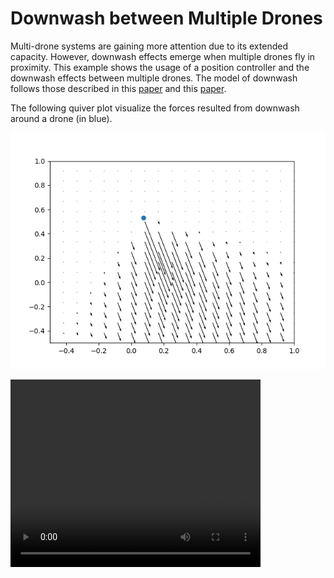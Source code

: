# Downwash between Multiple Drones

Multi-drone systems are gaining more attention due to its extended capacity. 
However, downwash effects emerge when multiple drones fly in proximity. This 
example shows the usage of a position controller and the downwash effects
between multiple drones. The model of downwash follows those described in 
this [paper](https://arxiv.org/abs/2207.09645) and this 
[paper](https://ieeexplore.ieee.org/stamp/stamp.jsp?tp=&arnumber=8798116).


The following quiver plot visualize the forces resulted from downwash around
a drone (in blue).

![](../_static/demo/downwash.png)


<video width="400" height="300" controls>
    <source src="../_static/demo/downwash.mp4" type="video/mp4">
</video>


